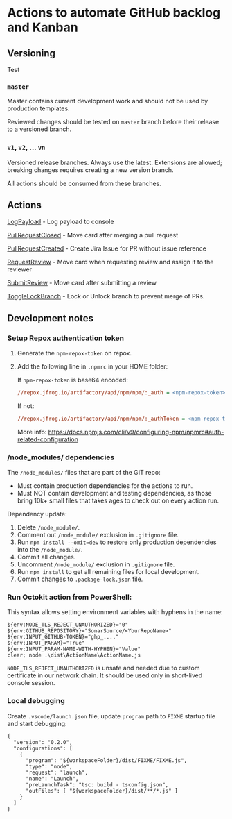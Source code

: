 # Actions to automate GitHub backlog and Kanban

## Versioning
Test
### `master`

Master contains current development work and should not be used by production templates.

Reviewed changes should be tested on `master` branch before their release to a versioned branch.

### `v1`, `v2`, ... `vn`

Versioned release branches. Always use the latest. Extensions are allowed; breaking changes requires creating a new version branch.

All actions should be consumed from these branches.

## Actions

[LogPayload](LogPayload) - Log payload to console

[PullRequestClosed](PullRequestClosed) - Move card after merging a pull request

[PullRequestCreated](PullRequestCreated) - Create Jira Issue for PR without issue reference

[RequestReview](RequestReview) - Move card when requesting review and assign it to the reviewer

[SubmitReview](SubmitReview) - Move card after submitting a review

[ToggleLockBranch](ToggleLockBranch) - Lock or Unlock branch to prevent merge of PRs.

## Development notes

### Setup Repox authentication token

1. Generate the `npm-repox-token` on repox.

2. Add the following line in `.npmrc` in your HOME folder:

    If `npm-repox-token` is base64 encoded:
    ```ini
    //repox.jfrog.io/artifactory/api/npm/npm/:_auth = <npm-repox-token>
    ```
    If not:
    ```ini
    //repox.jfrog.io/artifactory/api/npm/npm/:_authToken = <npm-repox-token>
    ```

    More info: https://docs.npmjs.com/cli/v9/configuring-npm/npmrc#auth-related-configuration

### /node_modules/ dependencies

The `/node_modules/` files that are part of the GIT repo:
* Must contain production dependencies for the actions to run.
* Must NOT contain development and testing dependencies, as those bring 10k+ small files that takes ages to check out on every action run.

Dependency update:

1. Delete `/node_module/`.
1. Comment out `/node_module/` exclusion in `.gitignore` file.
1. Run `npm install --omit=dev` to restore only production dependencies into the `/node_module/`.
1. Commit all changes.
1. Uncomment `/node_module/` exclusion in `.gitignore` file.
1. Run `npm install` to get all remaining files for local development.
1. Commit changes to `.package-lock.json` file.

### Run Octokit action from PowerShell:

This syntax allows setting environment variables with hyphens in the name:

```
${env:NODE_TLS_REJECT_UNAUTHORIZED}="0"
${env:GITHUB_REPOSITORY}="SonarSource/<YourRepoName>"
${env:INPUT_GITHUB-TOKEN}="ghp_...."
${env:INPUT_PARAM}="True"
${env:INPUT_PARAM-NAME-WITH-HYPHEN}="Value"
clear; node .\dist\ActionName\ActionName.js
```

`NODE_TLS_REJECT_UNAUTHORIZED` is unsafe and needed due to custom certificate in our network chain. It should be used only in short-lived console session.

### Local debugging

Create `.vscode/launch.json` file, update `program` path to `FIXME` startup file and start debugging:

```
{
  "version": "0.2.0",
  "configurations": [
    {
      "program": "${workspaceFolder}/dist/FIXME/FIXME.js",
      "type": "node",
      "request": "launch",
      "name": "Launch",
      "preLaunchTask": "tsc: build - tsconfig.json",
      "outFiles": [ "${workspaceFolder}/dist/**/*.js" ]
    }
  ]
}
```
